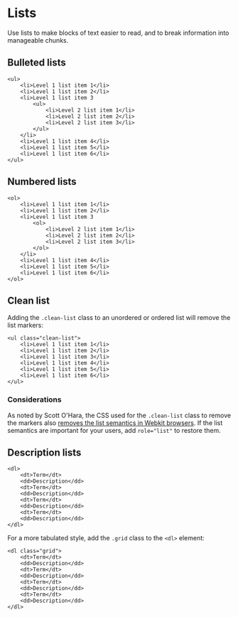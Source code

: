 # Lists

Use lists to make blocks of text easier to read, and to break information into manageable chunks.

## Bulleted lists

```
<ul>
    <li>Level 1 list item 1</li>
    <li>Level 1 list item 2</li>
    <li>Level 1 list item 3
        <ul>
            <li>Level 2 list item 1</li>
            <li>Level 2 list item 2</li>
            <li>Level 2 list item 3</li>
        </ul>
    </li>
    <li>Level 1 list item 4</li>
    <li>Level 1 list item 5</li>
    <li>Level 1 list item 6</li>
</ul>
```

## Numbered lists

```
<ol>
    <li>Level 1 list item 1</li>
    <li>Level 1 list item 2</li>
    <li>Level 1 list item 3
        <ol>
            <li>Level 2 list item 1</li>
            <li>Level 2 list item 2</li>
            <li>Level 2 list item 3</li>
        </ol>
    </li>
    <li>Level 1 list item 4</li>
    <li>Level 1 list item 5</li>
    <li>Level 1 list item 6</li>
</ol>
```

## Clean list

Adding the `.clean-list` class to an unordered or ordered list will remove the list markers:

```
<ul class="clean-list">
    <li>Level 1 list item 1</li>
    <li>Level 1 list item 2</li>
    <li>Level 1 list item 3</li>
    <li>Level 1 list item 4</li>
    <li>Level 1 list item 5</li>
    <li>Level 1 list item 6</li>
</ul>
```

### Considerations

As noted by Scott O'Hara, the CSS used for the `.clean-list` class to remove the markers also [removes the list semantics in Webkit browsers](https://www.scottohara.me/blog/2019/01/12/lists-and-safari.html). If the list semantics are important for your users, add `role="list"` to restore them.

## Description lists

```
<dl>
    <dt>Term</dt>
    <dd>Description</dd>
    <dt>Term</dt>
    <dd>Description</dd>
    <dt>Term</dt>
    <dd>Description</dd>
    <dt>Term</dt>
    <dd>Description</dd>
</dl>
```

For a more tabulated style, add the `.grid` class to the `<dl>` element:

```
<dl class="grid">
    <dt>Term</dt>
    <dd>Description</dd>
    <dt>Term</dt>
    <dd>Description</dd>
    <dt>Term</dt>
    <dd>Description</dd>
    <dt>Term</dt>
    <dd>Description</dd>
</dl>
```
